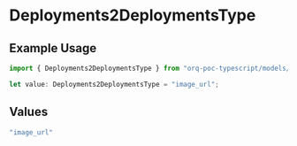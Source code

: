 # Deployments2DeploymentsType

## Example Usage

```typescript
import { Deployments2DeploymentsType } from "orq-poc-typescript/models/operations";

let value: Deployments2DeploymentsType = "image_url";
```

## Values

```typescript
"image_url"
```
